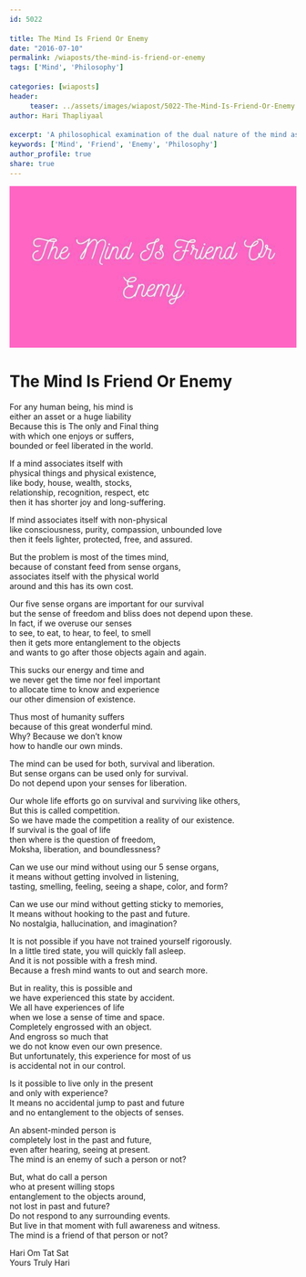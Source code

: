 ```yaml
--- 
id: 5022

title: The Mind Is Friend Or Enemy
date: "2016-07-10"
permalink: /wiaposts/the-mind-is-friend-or-enemy
tags: ['Mind', 'Philosophy']    

categories: [wiaposts] 
header:
     teaser: ../assets/images/wiapost/5022-The-Mind-Is-Friend-Or-Enemy.jpg
author: Hari Thapliyaal 

excerpt: 'A philosophical examination of the dual nature of the mind as both an ally and adversary.' 
keywords: ['Mind', 'Friend', 'Enemy', 'Philosophy']
author_profile: true 
share: true 
---
```


![The Mind Is Friend Or Enemy](../assets/images/wiapost/5022-The-Mind-Is-Friend-Or-Enemy.jpg)     
   
# The Mind Is Friend Or Enemy
    
For any human being, his mind is     
either an asset or a huge liability     
Because this is The only and Final thing     
with which one enjoys or suffers,     
bounded or feel liberated in the world.    
    
If a mind associates itself with     
physical things and physical existence,     
like body, house, wealth, stocks,     
relationship, recognition, respect, etc     
then it has shorter joy and long-suffering.    
    
If mind associates itself with non-physical     
like consciousness, purity, compassion, unbounded love     
then it feels lighter, protected, free, and assured.    
    
But the problem is most of the times mind,     
because of constant feed from sense organs,     
associates itself with the physical world     
around and this has its own cost.    
    
Our five sense organs are important for our survival     
but the sense of freedom and bliss does not depend upon these.     
In fact, if we overuse our senses     
to see, to eat, to hear, to feel, to smell     
then it gets more entanglement to the objects     
and wants to go after those objects again and again.    
    
This sucks our energy and time and     
we never get the time nor feel important     
to allocate time to know and experience     
our other dimension of existence.    
    
Thus most of humanity suffers     
because of this great wonderful mind.     
Why? Because we don’t know     
how to handle our own minds.    
    
The mind can be used for both, survival and liberation.     
But sense organs can be used only for survival.     
Do not depend upon your senses for liberation.    
    
Our whole life efforts go on survival and surviving like others,     
But this is called competition.     
So we have made the competition a reality of our existence.     
If survival is the goal of life     
then where is the question of freedom,     
Moksha, liberation, and boundlessness?    
    
Can we use our mind without using our 5 sense organs,     
it means without getting involved in listening,     
tasting, smelling, feeling, seeing a shape, color, and form?    
    
Can we use our mind without getting sticky to memories,     
It means without hooking to the past and future.     
No nostalgia, hallucination, and imagination?    
    
It is not possible if you have not trained yourself rigorously.     
In a little tired state, you will quickly fall asleep.     
And it is not possible with a fresh mind.     
Because a fresh mind wants to out and search more.    
    
But in reality, this is possible and     
we have experienced this state by accident.     
We all have experiences of life     
when we lose a sense of time and space.     
Completely engrossed with an object.     
And engross so much that     
we do not know even our own presence.     
But unfortunately, this experience for most of us     
is accidental not in our control.    
    
Is it possible to live only in the present     
and only with experience?     
It means no accidental jump to past and future     
and no entanglement to the objects of senses.    
    
An absent-minded person is     
completely lost in the past and future,     
even after hearing, seeing at present.     
The mind is an enemy of such a person or not?    
    
But, what do call a person     
who at present willing stops     
entanglement to the objects around,     
not lost in past and future?     
Do not respond to any surrounding events.     
But live in that moment with full awareness and witness.     
The mind is a friend of that person or not?    
    
Hari Om Tat Sat     
Yours Truly Hari    

